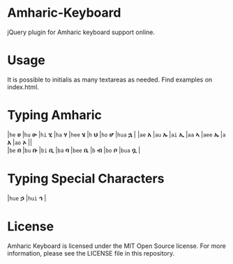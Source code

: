 ﻿Amharic-Keyboard
================

jQuery plugin for Amharic keyboard support online.

Usage
=====

It is possible to initialis as many textareas as needed. Find examples on index.html.

Typing Amharic
==============

|`he` **ሀ** |`hu` **ሁ** |`hi` **ሂ** |`ha` **ሃ** |`hee` **ሄ** |`h` **ህ** |`ho` **ሆ** |`hua` **ኋ** |
|`ae` **አ**	|`au` **ኡ** |`ai` **ኢ**	|`aa` **ኣ**	|`aee` **ኤ** |`a` **እ**	|`ao` **ኦ** ||	
|`be` **በ**	|`bu` **ቡ**	|`bi` **ቢ**	|`ba` **ባ**	|`bee` **ቤ** |`b` **ብ**	|`bo` **ቦ**	|`bua` **ቧ** |

Typing Special Characters
=========================

|`hue` **ኃ** |`hui` **ኅ** |

 
License
=======

Amharic Keyboard is licensed under the MIT Open Source license. For more information, please see the LICENSE file in this repository.


